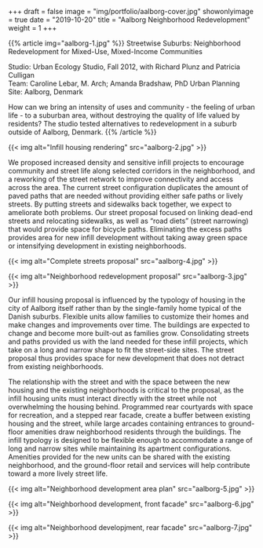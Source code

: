 +++
draft = false
image = "img/portfolio/aalborg-cover.jpg"
showonlyimage = true
date = "2019-10-20"
title = "Aalborg Neighborhood Redevelopment"
weight = 1
+++

{{% article img="aalborg-1.jpg" %}}
Streetwise Suburbs: Neighborhood Redevelopment for Mixed-Use, Mixed-Income Communities

Studio: Urban Ecology Studio, Fall 2012, with Richard Plunz and Patricia Culligan  
Team: Caroline Lebar, M. Arch; Amanda Bradshaw, PhD Urban Planning  
Site: Aalborg, Denmark  

How can we bring an intensity of uses and community - the feeling of urban life - to a suburban area, without destroying the quality of life valued by residents?   The studio tested alternatives to redevelopment in a suburb outside of Aalborg, Denmark.
{{% /article %}}

{{< img alt="Infill housing rendering" src="aalborg-2.jpg" >}}

We proposed increased density and sensitive infill projects to encourage community and street life along selected corridors in the neighborhood, and a reworking of the street network to improve connectivity and access across the area.  The current street configuration duplicates the amount of paved paths that are needed without providing either safe paths or lively streets.  By putting streets and sidewalks back together, we expect to ameliorate both problems.  Our street proposal focused on linking dead-end streets and relocating sidewalks, as well as “road diets” (street narrowing) that would provide space for bicycle paths.  Eliminating the excess paths provides area for new infill development without taking away green space or intensifying development in existing neighborhoods.

{{< img alt="Complete streets proposal" src="aalborg-4.jpg" >}}

{{< img alt="Neighborhood redevelopment proposal" src="aalborg-3.jpg" >}}

Our infill housing proposal is influenced by the typology of housing in the city of Aalborg itself rather than by the single-family home typical of the Danish suburbs.  Flexible units allow families to customize their homes and make changes and improvements over time.  The buildings are expected to change and become more built-out as families grow.  Consolidating streets and paths provided us with the land needed for these infill projects, which take on a long and narrow shape to fit the street-side sites.  The street proposal thus provides space for new development that does not detract from existing neighborhoods.

The relationship with the street and with the space between the new housing and the existing neighborhoods is critical to the proposal, as the infill housing units must interact directly with the street while not overwhelming the housing behind.  Programmed rear courtyards with space for recreation, and a stepped rear facade, create a buffer between existing housing and the street, while large arcades containing entrances to ground-floor amenities draw neighborhood residents through the buildings.  The infill typology is designed to be flexible enough to accommodate a range of long and narrow sites while maintaining its apartment configurations.  Amenities provided for the new units can be shared with the existing neighborhood, and the ground-floor retail and services will help contribute toward a more lively street life.

{{< img alt="Neighborhood development area plan" src="aalborg-5.jpg" >}}

{{< img alt="Neighborhood development, front facade" src="aalborg-6.jpg" >}}

{{< img alt="Neighborhood developjment, rear facade" src="aalborg-7.jpg" >}}
